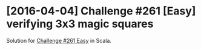 # [2016-04-04] Challenge #261 [Easy] verifying 3x3 magic squares

Solution for [Challenge #261 Easy](https://www.reddit.com/r/dailyprogrammer/comments/4dccix/20160404_challenge_261_easy_verifying_3x3_magic/) in Scala.
